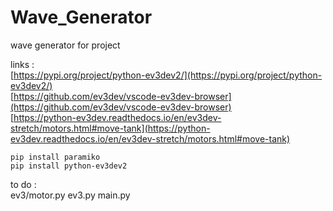 # Wave_Generator
 wave generator for project



links :  
[https://pypi.org/project/python-ev3dev2/](https://pypi.org/project/python-ev3dev2/)  
[https://github.com/ev3dev/vscode-ev3dev-browser](https://github.com/ev3dev/vscode-ev3dev-browser)  
[https://python-ev3dev.readthedocs.io/en/ev3dev-stretch/motors.html#move-tank](https://python-ev3dev.readthedocs.io/en/ev3dev-stretch/motors.html#move-tank)  

`pip install paramiko`  
`pip install python-ev3dev2`



to do :  
ev3/motor.py
ev3.py
main.py
